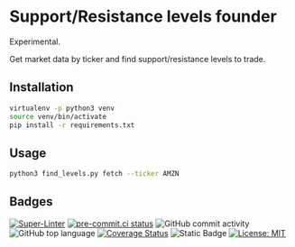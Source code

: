 # Support/Resistance levels founder

Experimental.

Get market data by ticker and find support/resistance levels to trade.

## Installation

```bash
virtualenv -p python3 venv
source venv/bin/activate
pip install -r requirements.txt
```

## Usage

```bash
python3 find_levels.py fetch --ticker AMZN
```


## Badges

[![Super-Linter](https://github.com/Ansud/supres_founder/actions/workflows/superlinter.yml/badge.svg)](https://github.com/marketplace/actions/super-linter)
[![pre-commit.ci status](https://results.pre-commit.ci/badge/github/pre-commit/pre-commit.com/main.svg)](https://results.pre-commit.ci/latest/github/Ansud/supres_founder/main)
![GitHub commit activity](https://img.shields.io/github/commit-activity/w/Ansud/supres_founder)
![GitHub top language](https://img.shields.io/github/languages/top/Ansud/supres_founder)
[![Coverage Status](https://coveralls.io/repos/github/Ansud/supres_founder/badge.svg)](https://coveralls.io/github/Ansud/supres_founder)
![Static Badge](https://img.shields.io/badge/type%20checked-mypy-039dfc)
[![License: MIT](https://img.shields.io/badge/License-MIT-yellow.svg)](https://opensource.org/licenses/MIT)
